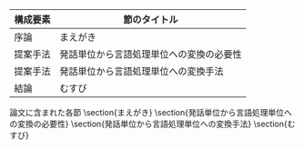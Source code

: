 構成要素 | 節のタイトル
 --- | --- 
序論 | まえがき
提案手法 | 発話単位から言語処理単位への変換の必要性
提案手法 | 発話単位から言語処理単位への変換手法
結論 | むすび

論文に含まれた各節
\section{まえがき}
\section{発話単位から言語処理単位への変換の必要性}
\section{発話単位から言語処理単位への変換手法}
\section{むすび}
